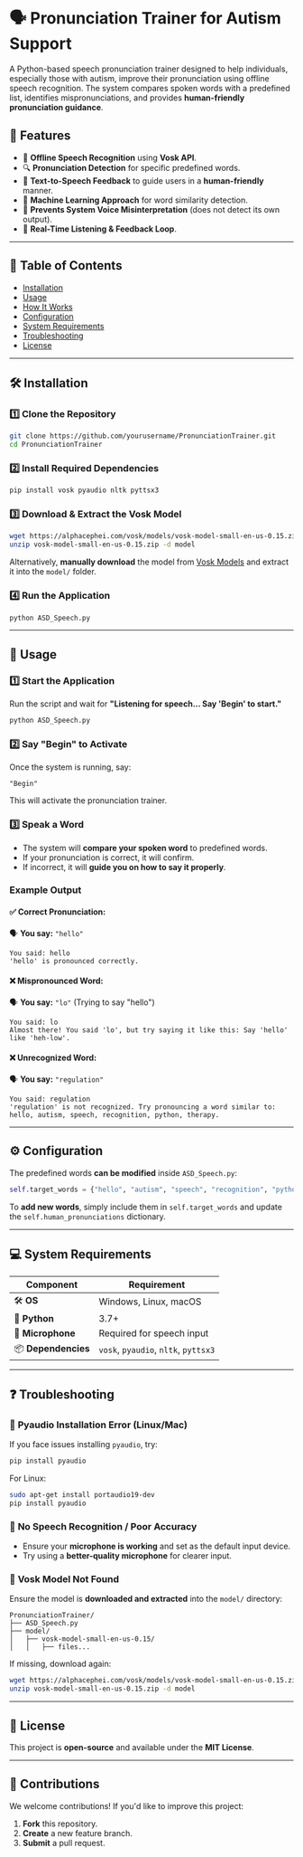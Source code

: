 # 🗣️ Pronunciation Trainer for Autism Support

A Python-based speech pronunciation trainer designed to help individuals, especially those with autism, improve their pronunciation using offline speech recognition. The system compares spoken words with a predefined list, identifies mispronunciations, and provides **human-friendly pronunciation guidance**.

## 🚀 Features
- 🎤 **Offline Speech Recognition** using **Vosk API**.
- 🔍 **Pronunciation Detection** for specific predefined words.
- 🤖 **Text-to-Speech Feedback** to guide users in a **human-friendly** manner.
- 🧠 **Machine Learning Approach** for word similarity detection.
- 🚫 **Prevents System Voice Misinterpretation** (does not detect its own output).
- 🔄 **Real-Time Listening & Feedback Loop**.

---

## 📌 Table of Contents
- [Installation](#installation)
- [Usage](#usage)
- [How It Works](#how-it-works)
- [Configuration](#configuration)
- [System Requirements](#system-requirements)
- [Troubleshooting](#troubleshooting)
- [License](#license)

---

## 🛠 Installation

### **1️⃣ Clone the Repository**
```bash
git clone https://github.com/yourusername/PronunciationTrainer.git
cd PronunciationTrainer
```

### **2️⃣ Install Required Dependencies**
```bash
pip install vosk pyaudio nltk pyttsx3
```

### **3️⃣ Download & Extract the Vosk Model**
```bash
wget https://alphacephei.com/vosk/models/vosk-model-small-en-us-0.15.zip
unzip vosk-model-small-en-us-0.15.zip -d model
```

Alternatively, **manually download** the model from [Vosk Models](https://alphacephei.com/vosk/models) and extract it into the `model/` folder.

### **4️⃣ Run the Application**
```bash
python ASD_Speech.py
```

---

## 🎤 Usage
### **1️⃣ Start the Application**
Run the script and wait for **"Listening for speech... Say 'Begin' to start."**
```bash
python ASD_Speech.py
```

### **2️⃣ Say "Begin" to Activate**
Once the system is running, say:
```text
"Begin"
```
This will activate the pronunciation trainer.

### **3️⃣ Speak a Word**
- The system will **compare your spoken word** to predefined words.
- If your pronunciation is correct, it will confirm.
- If incorrect, it will **guide you on how to say it properly**.

### **Example Output**
#### ✅ Correct Pronunciation:
🗣️ **You say:** `"hello"`
```
You said: hello
'hello' is pronounced correctly.
```

#### ❌ Mispronounced Word:
🗣️ **You say:** `"lo"` (Trying to say "hello")
```
You said: lo
Almost there! You said 'lo', but try saying it like this: Say 'hello' like 'heh-low'.
```

#### ❌ Unrecognized Word:
🗣️ **You say:** `"regulation"`
```
You said: regulation
'regulation' is not recognized. Try pronouncing a word similar to: hello, autism, speech, recognition, python, therapy.
```

---

## ⚙️ Configuration
The predefined words **can be modified** inside `ASD_Speech.py`:
```python
self.target_words = {"hello", "autism", "speech", "recognition", "python", "therapy"}
```
To **add new words**, simply include them in `self.target_words` and update the `self.human_pronunciations` dictionary.

---

## 💻 System Requirements

| Component         | Requirement |
|------------------|------------|
| 🛠 **OS**         | Windows, Linux, macOS |
| 🐍 **Python**     | 3.7+ |
| 🎤 **Microphone** | Required for speech input |
| 📦 **Dependencies** | `vosk`, `pyaudio`, `nltk`, `pyttsx3` |

---

## ❓ Troubleshooting

### 🔹 **Pyaudio Installation Error (Linux/Mac)**
If you face issues installing `pyaudio`, try:
```bash
pip install pyaudio
```
For Linux:
```bash
sudo apt-get install portaudio19-dev
pip install pyaudio
```

### 🔹 **No Speech Recognition / Poor Accuracy**
- Ensure your **microphone is working** and set as the default input device.
- Try using a **better-quality microphone** for clearer input.

### 🔹 **Vosk Model Not Found**
Ensure the model is **downloaded and extracted** into the `model/` directory:
```
PronunciationTrainer/
├── ASD_Speech.py
├── model/
│   ├── vosk-model-small-en-us-0.15/
│   │   ├── files...
```

If missing, download again:
```bash
wget https://alphacephei.com/vosk/models/vosk-model-small-en-us-0.15.zip
unzip vosk-model-small-en-us-0.15.zip -d model
```

---

## 📜 License
This project is **open-source** and available under the **MIT License**.

---

## 🙌 Contributions
We welcome contributions! If you'd like to improve this project:
1. **Fork** this repository.
2. **Create** a new feature branch.
3. **Submit** a pull request.
